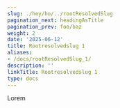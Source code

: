 ```yaml
---
slug: ./hey/ho/../rootResolvedSlug
pagination_next: headingAsTitle
pagination_prev: foo/baz
weight: 2
date: '2025-06-12'
title: Rootresolvedslug 1
aliases:
- /docs/rootResolvedSlug_1/
description: ''
linkTitle: Rootresolvedslug 1
type: docs
---
```


Lorem